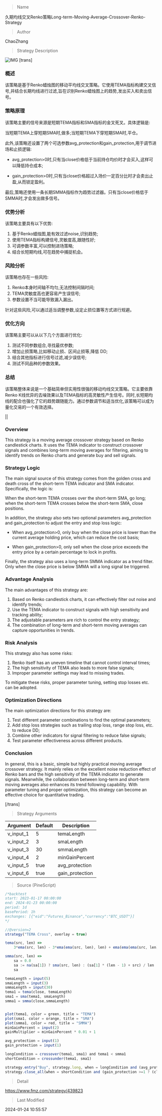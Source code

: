 
> Name

久期均线交叉Renko策略Long-term-Moving-Average-Crossover-Renko-Strategy

> Author

ChaoZhang

> Strategy Description

![IMG](https://www.fmz.com/upload/asset/ca5f2415971c812143.png)
 [trans]
### 概述

该策略是基于Renko蜡烛图的移动平均线交叉策略。它使用TEMA指标构建交叉信号,并结合长期均线进行过滤,旨在识别Renko蜡烛图上的趋势,发出买入和卖出信号。

### 策略原理

该策略主要的信号来源是短期TEMA指标和SMA指标的金叉死叉。具体逻辑是:

当短期TEMA上穿短期SMA时,做多;当短期TEMA下穿短期SMA时,平仓。

此外,该策略还设置了两个可选参数avg_protection和gain_protection,用于调节进场和止损逻辑:

- avg_protection>0时,只有当close价格低于当前持仓均价时才会买入,这样可以降低持仓成本;

- gain_protection>0时,只有当close价格超过入场价一定百分比时才会卖出止盈,从而锁定盈利。

最后,策略还使用一条长期SMMA指标作为趋势过滤器。只有当close价格低于SMMA时,才会发出做多信号。

### 优势分析

该策略主要具有以下优势:

1. 基于Renko蜡烛图,能有效过滤noise,识别趋势;
2. 使用TEMA指标构建信号,灵敏度高,跟随性好;  
3. 可调参数丰富,可以控制进场策略;
4. 结合长短期均线,可在趋势中捕捉机会。

### 风险分析

该策略也存在一些风险:  

1. Renko本身时间轴不均匀,无法控制间隔时间;
2. TEMA灵敏度高也更容易产生误信号; 
3. 参数设置不当可能导致漏入漏出。

针对这些风险,可以通过适当调整参数,设定止损位置等方式进行规避。

### 优化方向  

该策略主要可以从以下几个方面进行优化:

1. 测试不同参数组合,寻找最优参数;
2. 增加止损策略,比如移动止损、区间止损等,降低 DD;
3. 结合其他指标进行信号过滤,减少误信号;
4. 测试不同品种的参数效果。

### 总结

该策略整体来说是一个基础简单但实用性很强的移动均线交叉策略。它主要依靠Renko K线优异的去噪效果以及TEMA指标的高灵敏性产生信号。同时,长短期均线的配合也强化了它的趋势跟随能力。通过参数调节和适当优化,该策略可以成为量化交易的一个有效选择。

||

### Overview

This strategy is a moving average crossover strategy based on Renko candlestick charts. It uses the TEMA indicator to construct crossover signals and combines long-term moving averages for filtering, aiming to identify trends on Renko charts and generate buy and sell signals.

### Strategy Logic

The main signal source of this strategy comes from the golden cross and death cross of the short-term TEMA indicator and SMA indicator. Specifically, the logic is:

When the short-term TEMA crosses over the short-term SMA, go long; when the short-term TEMA crosses below the short-term SMA, close positions.

In addition, the strategy also sets two optional parameters avg_protection and gain_protection to adjust the entry and stop loss logic:

- When avg_protection>0, only buy when the close price is lower than the current average holding price, which can reduce the cost basis;

- When gain_protection>0, only sell when the close price exceeds the entry price by a certain percentage to lock in profits.

Finally, the strategy also uses a long-term SMMA indicator as a trend filter. Only when the close price is below SMMA will a long signal be triggered.

### Advantage Analysis 

The main advantages of this strategy are:

1. Based on Renko candlestick charts, it can effectively filter out noise and identify trends;
2. Use the TEMA indicator to construct signals with high sensitivity and tracking ability;
3. The adjustable parameters are rich to control the entry strategy;
4. The combination of long-term and short-term moving averages can capture opportunities in trends.

### Risk Analysis

This strategy also has some risks:
 
1. Renko itself has an uneven timeline that cannot control interval times;
2. The high sensitivity of TEMA also leads to more false signals;
3. Improper parameter settings may lead to missing trades.

To mitigate these risks, proper parameter tuning, setting stop losses etc. can be adopted.

### Optimization Directions

The main optimization directions for this strategy are:

1. Test different parameter combinations to find the optimal parameters;
2. Add stop loss strategies such as trailing stop loss, range stop loss, etc. to reduce DD;
3. Combine other indicators for signal filtering to reduce false signals; 
4. Test parameter effectiveness across different products.

### Conclusion

In general, this is a basic, simple but highly practical moving average crossover strategy. It mainly relies on the excellent noise reduction effect of Renko bars and the high sensitivity of the TEMA indicator to generate signals. Meanwhile, the collaboration between long-term and short-term moving averages also enhances its trend following capability. With parameter tuning and proper optimization, this strategy can become an effective choice for quantitative trading.

[/trans]

> Strategy Arguments



|Argument|Default|Description|
|----|----|----|
|v_input_1|5|temaLength|
|v_input_2|3|smaLength|
|v_input_3|30|smmaLength|
|v_input_4|2|minGainPercent|
|v_input_5|true|avg_protection|
|v_input_6|true|gain_protection|


> Source (PineScript)

``` javascript
/*backtest
start: 2023-01-17 00:00:00
end: 2024-01-23 00:00:00
period: 1d
basePeriod: 1h
exchanges: [{"eid":"Futures_Binance","currency":"BTC_USDT"}]
*/

//@version=2
strategy("TEMA Cross", overlay = true)

tema(src, len) =>
    3*ema(src, len) - 3*ema(ema(src, len), len) + ema(ema(ema(src, len),len),len)

smma(src, len) =>
    sa = 0.0
    sa := na(sa[1]) ? sma(src, len) : (sa[1] * (len - 1) + src) / len
    sa

temaLength = input(5)
smaLength = input(3)
smmaLength = input(30)
tema1 = tema(close, temaLength)
sma1 = sma(tema1, smaLength)
smma1 = smma(close,smmaLength)


plot(tema1, color = green, title = "TEMA")
plot(sma1, color = orange, title = "SMA")
plot(smma1, color = red, title = "SMMA")
minGainPercent = input(2)
gainMultiplier = minGainPercent * 0.01 + 1

avg_protection = input(1)
gain_protection = input(1)

longCondition = crossover(tema1, sma1) and tema1 < smma1
shortCondition = crossunder(tema1, sma1)

strategy.entry("Buy", strategy.long, when = longCondition and (avg_protection >= 1 ? (na(strategy.position_avg_price) ? true : close <= strategy.position_avg_price) : true))
strategy.close_all(when = shortCondition and (gain_protection >=1 ? (close >= gainMultiplier * strategy.position_avg_price) : true))
```

> Detail

https://www.fmz.com/strategy/439823

> Last Modified

2024-01-24 10:55:57
